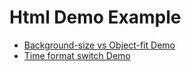 Html Demo Example
=================

*   [Background-size vs Object-fit Demo](background-size-vs-object-fit-css.html)
*   [Time format switch Demo](time_format_toggle.html)

